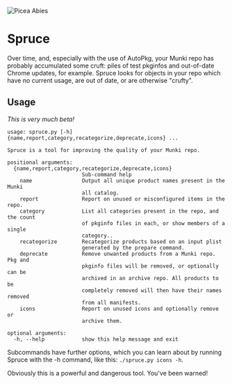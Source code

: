 ![Picea Abies](http://www.imagines-plantarum.de/img/0711907.jpg)

# Spruce
Over time, and, especially with the use of AutoPkg, your Munki repo has
probably accumulated some cruft: piles of test pkginfos and out-of-date Chrome
updates, for example. Spruce looks for objects in your repo which have no
current usage, are out of date, or are otherwise "crufty".

## Usage
*This is very much beta!*


```
usage: spruce.py [-h] {name,report,category,recategorize,deprecate,icons} ...

Spruce is a tool for improving the quality of your Munki repo.

positional arguments:
  {name,report,category,recategorize,deprecate,icons}
                        Sub-command help
    name                Output all unique product names present in the Munki
                        all catalog.
    report              Report on unused or misconfigured items in the repo.
    category            List all categories present in the repo, and the count
                        of pkginfo files in each, or show members of a single
                        category..
    recategorize        Recategorize products based on an input plist
                        generated by the prepare command.
    deprecate           Remove unwanted products from a Munki repo. Pkg and
                        pkginfo files will be removed, or optionally can be
                        archived in an archive repo. All products to be
                        completely removed will then have their names removed
                        from all manifests.
    icons               Report on unused icons and optionally remove or
                        archive them.

optional arguments:
  -h, --help            show this help message and exit
```

Subcommands have further options, which you can learn about by running Spruce with the -h command, like this: `./spruce.py icons -h`.

Obviously this is a powerful and dangerous tool. You've been warned!
